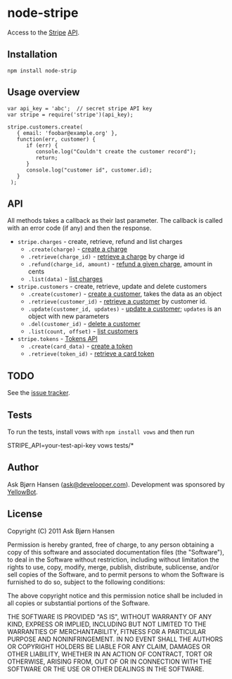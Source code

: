 # node-stripe

Access to the [Stripe](https://stripe.com/) [API](http://stripe.com/api).


## Installation

`npm install node-strip`

## Usage overview


    var api_key = 'abc';  // secret stripe API key
    var stripe = require('stripe')(api_key);

    stripe.customers.create(
       { email: 'foobar@example.org' },
       function(err, customer) {
          if (err) {
             console.log("Couldn't create the customer record");
             return;
          }
          console.log("customer id", customer.id);
       }
     );


## API

All methods takes a callback as their last parameter. The callback is
called with an error code (if any) and then the response.

* `stripe.charges` - create, retrieve, refund and list charges
   * `.create(charge)` - [create a charge](https://stripe.com/api/docs#create_charge)
   * `.retrieve(charge_id)` - [retrieve a charge](https://stripe.com/api/docs#retrieve_charge) by charge id
   * `.refund(charge_id, amount)` - [refund a given charge](https://stripe.com/api/docs#refund_charge), amount in cents
   * `.list(data)` - [list charges](https://stripe.com/api/docs#list_charges)
* `stripe.customers` - create, retrieve, update and delete customers
   * `.create(customer)` - [create a customer](https://stripe.com/api/docs#create_customer), takes the data as an object
   * `.retrieve(customer_id)` - [retrieve a customer](https://stripe.com/api/docs#retrieve_customer) by customer id.
   * `.update(customer_id, updates)` - [update a customer](https://stripe.com/api/docs#update_customer); `updates` is an object with new parameters
   * `.del(customer_id)` - [delete a customer](https://stripe.com/api/docs#delete_customer)
   * `.list(count, offset)` - [list customers](https://stripe.com/api/docs#list_customers)
* `stripe.tokens` - [Tokens API](https://stripe.com/api/docs#tokens)
   * `.create(card_data)` - [create a token](https://stripe.com/api/docs#create_token)
   * `.retrieve(token_id)` - [retrieve a card token](https://stripe.com/api/docs#retrieve_token)

## TODO

See the [issue tracker](http://github.com/abh/node-stripe).

## Tests

To run the tests, install vows with `npm install vows` and then run

   STRIPE_API=your-test-api-key vows tests/*

## Author

Ask Bjørn Hansen (ask@develooper.com). Development was sponsored by [YellowBot](http://www.yellowbot.com/).

## License

Copyright (C) 2011 Ask Bjørn Hansen

Permission is hereby granted, free of charge, to any person obtaining a copy
of this software and associated documentation files (the "Software"), to deal
in the Software without restriction, including without limitation the rights
to use, copy, modify, merge, publish, distribute, sublicense, and/or sell
copies of the Software, and to permit persons to whom the Software is
furnished to do so, subject to the following conditions:

The above copyright notice and this permission notice shall be included in
all copies or substantial portions of the Software.

THE SOFTWARE IS PROVIDED "AS IS", WITHOUT WARRANTY OF ANY KIND, EXPRESS OR
IMPLIED, INCLUDING BUT NOT LIMITED TO THE WARRANTIES OF MERCHANTABILITY,
FITNESS FOR A PARTICULAR PURPOSE AND NONINFRINGEMENT. IN NO EVENT SHALL THE
AUTHORS OR COPYRIGHT HOLDERS BE LIABLE FOR ANY CLAIM, DAMAGES OR OTHER
LIABILITY, WHETHER IN AN ACTION OF CONTRACT, TORT OR OTHERWISE, ARISING FROM,
OUT OF OR IN CONNECTION WITH THE SOFTWARE OR THE USE OR OTHER DEALINGS IN
THE SOFTWARE.